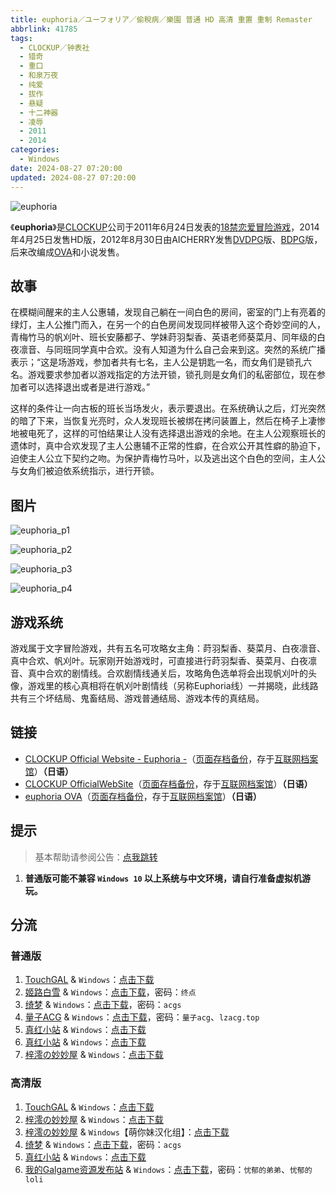 ```yaml
---
title: euphoria／ユーフォリア／偷稅病／樂園 普通 HD 高清 重置 重制 Remaster
abbrlink: 41785
tags:
  - CLOCKUP／钟表社
  - 猎奇
  - 重口
  - 和泉万夜
  - 纯爱
  - 拔作
  - 悬疑
  - 十二神器
  - 凌辱
  - 2011
  - 2014
categories:
  - Windows
date: 2024-08-27 07:20:00
updated: 2024-08-27 07:20:00
---
```


![euphoria](https://static.saop.cc/vns/img/euphoria.webp)

《**euphoria**》是[CLOCKUP](https://zh.wikipedia.org/w/index.php?title=CLOCKUP&action=edit&redlink=1)公司于2011年6月24日发表的[18禁](https://zh.wikipedia.org/wiki/18禁)[恋爱冒险游戏](https://zh.wikipedia.org/wiki/戀愛冒險遊戲)，2014年4月25日发售HD版，2012年8月30日由AICHERRY发售[DVDPG](https://zh.wikipedia.org/wiki/DVDPG)版、[BDPG](https://zh.wikipedia.org/wiki/BDPG)版，后来改编成[OVA](https://zh.wikipedia.org/wiki/原創動畫錄影帶)和小说发售。

<!-- more -->

## 故事

在模糊间醒来的主人公惠辅，发现自己躺在一间白色的房间，密室的门上有亮着的绿灯，主人公推门而入，在另一个的白色房间发现同样被带入这个奇妙空间的人，青梅竹马的帆刈叶、班长安藤都子、学妹莳羽梨香、英语老师葵菜月、同年级的白夜凛音、与同班同学真中合欢。没有人知道为什么自己会来到这。突然的系统广播表示；“这是场游戏，参加者共有七名，主人公是钥匙一名，而女角们是锁孔六名。游戏要求参加者以游戏指定的方法开锁，锁孔则是女角们的私密部位，现在参加者可以选择退出或者是进行游戏。”

这样的条件让一向古板的班长当场发火，表示要退出。在系统确认之后，灯光突然的暗了下来，当恢复光亮时，众人发现班长被绑在拷问装置上，然后在椅子上凄惨地被电死了，这样的可怕结果让人没有选择退出游戏的余地。在主人公观察班长的遗体时，真中合欢发现了主人公惠辅不正常的性癖，在合欢公开其性癖的胁迫下，迫使主人公立下契约之吻。为保护青梅竹马叶，以及逃出这个白色的空间，主人公与女角们被迫依系统指示，进行开锁。

## 图片

![euphoria_p1](https://static.saop.cc/vns/img/euphoria_p1.webp)

![euphoria_p2](https://static.saop.cc/vns/img/euphoria_p2.webp)

![euphoria_p3](https://static.saop.cc/vns/img/euphoria_p3.webp)

![euphoria_p4](https://static.saop.cc/vns/img/euphoria_p4.webp)

## 游戏系统

游戏属于文字冒险游戏，共有五名可攻略女主角：莳羽梨香、葵菜月、白夜凛音、真中合欢、帆刈叶。玩家刚开始游戏时，可直接进行莳羽梨香、葵菜月、白夜凛音、真中合欢的剧情线。合欢剧情线通关后，攻略角色选单将会出现帆刈叶的头像，游戏里的核心真相将在帆刈叶剧情线（另称Euphoria线）一并揭晓，此线路共有三个坏结局、鬼畜结局、游戏普通结局、游戏本传的真结局。

## 链接

- [CLOCKUP Official Website - Euphoria -](http://entacom.org/clockup/product/euphoria/index.html)（[页面存档备份](https://web.archive.org/web/20181119013839/http://entacom.org/clockup/product/euphoria/index.html)，存于[互联网档案馆](https://zh.wikipedia.org/wiki/互联网档案馆)）**（日语）**
- [CLOCKUP OfficialWebSite](http://entacom.org/clockup/)（[页面存档备份](https://web.archive.org/web/20120311023309/http://entacom.org/clockup/)，存于[互联网档案馆](https://zh.wikipedia.org/wiki/互联网档案馆)）**（日语）**
- [euphoria OVA](http://entacom.org/clockup/product/dvd/euphoria.htm)（[页面存档备份](https://web.archive.org/web/20181119020444/http://entacom.org/clockup/product/dvd/euphoria.htm)，存于[互联网档案馆](https://zh.wikipedia.org/wiki/互联网档案馆)）**（日语）**

## 提示

> 基本帮助请参阅公告：[点我跳转](/p/announcement/)

1. **普通版可能不兼容 `Windows 10` 以上系统与中文环境，请自行准备虚拟机游玩。**

## 分流

### 普通版

1. [TouchGAL](https://www.touchgal.net/) & `Windows`：[点击下载](https://pan.touchgal.net/s/pJ86ID)
2. [姬路白雪](https://pan.jlbx.xyz/) & `Windows`：[点击下载](https://pan.jlbx.xyz/?s=euphoria)，密码：`终点`
3. [绮梦](https://acgs.one/) & `Windows`：[点击下载](https://game.acgs.one/game/12.html)，密码：`acgs`
4. [量子ACG](https://lzacg.org/) & `Windows`：[点击下载](https://lzacg.org/4408)，密码：`量子acg`、`lzacg.top`
5. [真红小站](https://www.shinnku.com/) & `Windows`：[点击下载](https://www.shinnku.com/api/download/0/win/euphoria.7z)
6. [真红小站](https://www.shinnku.com/) & `Windows`：[点击下载](https://www.shinnku.com/api/download/zd/0501-1000/[110624][CLOCKUP]%20euphoria.rar)
7. [梓澪の妙妙屋](https://zi0.cc/) & `Windows`：[点击下载](https://zi0.cc/d/%60%E3%80%90%E5%90%88%E9%9B%86%E7%B3%BB%E5%88%97%E3%80%91/%E6%B1%89%E5%8C%96galgame%E4%BC%9A%E7%A4%BE%E5%90%88%E9%9B%86/%E6%B1%89%E5%8C%96%E4%BC%9A%E7%A4%BE%E5%90%88%E9%9B%86%E9%83%A8%E5%88%86%20part5/CLOCKUP/%5B110624%5D%5BCLOCKUP%5D%20euphoria.rar?sign=hHquumFHpkX-3D9n1wlQ4Tv-WCPD77GzzbOb3xCxPs4=:0)

### 高清版

1. [TouchGAL](https://www.touchgal.net/) & `Windows`：[点击下载](https://pan.touchgal.net/s/pJ86ID)
2. [梓澪の妙妙屋](https://zi0.cc/) & `Windows`：[点击下载](https://zi0.cc/d/%60%E3%80%90%E5%90%88%E9%9B%86%E7%B3%BB%E5%88%97%E3%80%91/%E6%B1%89%E5%8C%96galgame%E4%BC%9A%E7%A4%BE%E5%90%88%E9%9B%86/%E6%B1%89%E5%8C%96%E4%BC%9A%E7%A4%BE%E5%90%88%E9%9B%86%E9%83%A8%E5%88%86%20part5/CLOCKUP/%5B140425%5D%5BCLOCKUP%5D%20euphoria%20HD.rar?sign=MNe6N9sQeMqbXb6P5pvRriz72ClcvfxGD4cRpOpaApQ=:0)
3. [梓澪の妙妙屋](https://zi0.cc/) & `Windows`【萌你妹汉化组】：[点击下载](https://zi0.cc/d/%60%E3%80%90%E5%90%88%E9%9B%86%E7%B3%BB%E5%88%97%E3%80%91/%E5%8D%97%2BGalGame%E6%B1%89%E5%8C%96%E5%8C%BA%E5%85%A8%E5%8C%BA%E8%B5%84%E6%BA%90%E5%A4%87%E4%BB%BD/1/06/%5BCLOCKUP%5D%20euphoria%20HD%20%20%E4%B9%90%E5%9B%AD%E9%AB%98%E6%B8%85%E7%89%88%20%E6%B1%89%E5%8C%96%E7%A1%AC%E7%9B%98%E7%89%88%5B%E8%90%8C%E4%BD%A0%E5%A6%B9%E6%B1%89%E5%8C%96%E7%BB%84%5D.zip?sign=uunr3vOfADFs70hr_IAOtJYn9FvZb50N8ItS1C-0RLQ=:0)
4. [绮梦](https://acgs.one/) & `Windows`：[点击下载](https://game.acgs.one/game/12.html)，密码：`acgs`
5. [真红小站](https://www.shinnku.com/) & `Windows`：[点击下载](https://www.shinnku.com/api/download/zd/0501-1000/[140425][CLOCKUP]%20euphoria%20HD.rar)
6. [我的Galgame资源发布站](https://www.ttloli.com/) & `Windows`：[点击下载](https://www.ttloli.com/euphoria.html)，密码：`忧郁的弟弟`、`忧郁的loli`
